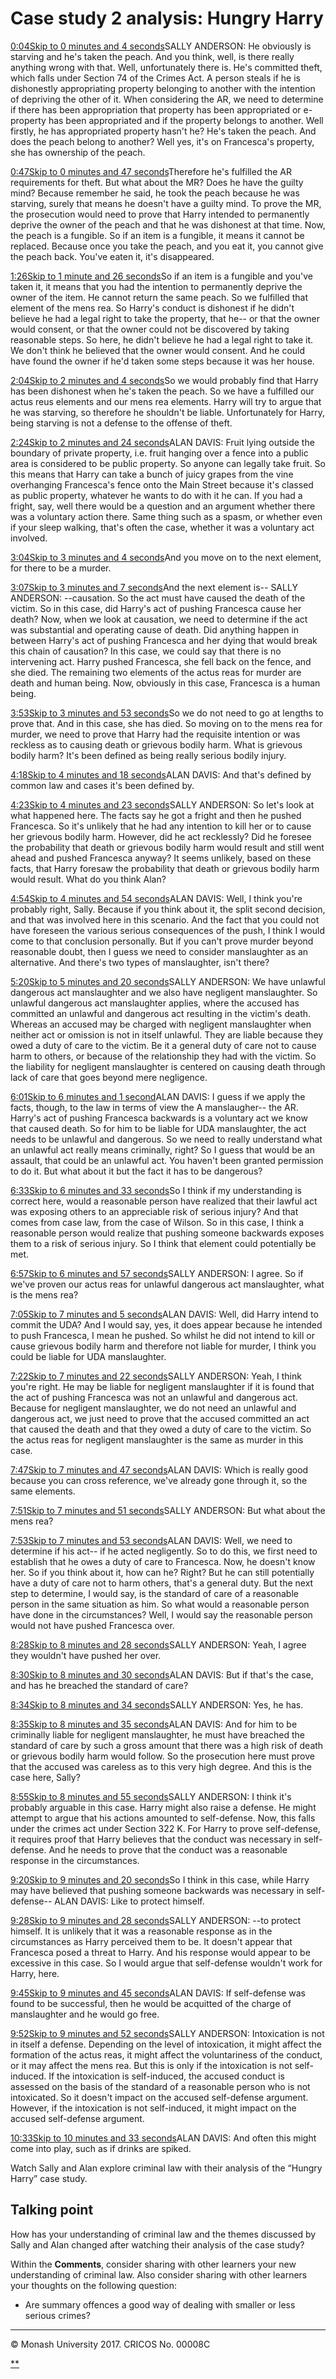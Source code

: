 # Case study 2 analysis: Hungry Harry

[0:04Skip to 0 minutes and 4 seconds](https://www.futurelearn.com/courses/law-for-non-lawyers/3/steps/177748#)SALLY ANDERSON: He obviously is starving and he's taken the peach. And you think, well, is there really anything wrong with that. Well, unfortunately there is. He's committed theft, which falls under Section 74 of the Crimes Act. A person steals if he is dishonestly appropriating property belonging to another with the intention of depriving the other of it. When considering the AR, we need to determine if there has been appropriation that property has been appropriated or e-property has been appropriated and if the property belongs to another. Well firstly, he has appropriated property hasn't he? He's taken the peach. And does the peach belong to another? Well yes, it's on Francesca's property, she has ownership of the peach.

[0:47Skip to 0 minutes and 47 seconds](https://www.futurelearn.com/courses/law-for-non-lawyers/3/steps/177748#)Therefore he's fulfilled the AR requirements for theft. But what about the MR? Does he have the guilty mind? Because remember he said, he took the peach because he was starving, surely that means he doesn't have a guilty mind. To prove the MR, the prosecution would need to prove that Harry intended to permanently deprive the owner of the peach and that he was dishonest at that time. Now, the peach is a fungible. So if an item is a fungible, it means it cannot be replaced. Because once you take the peach, and you eat it, you cannot give the peach back. You've eaten it, it's disappeared.

[1:26Skip to 1 minute and 26 seconds](https://www.futurelearn.com/courses/law-for-non-lawyers/3/steps/177748#)So if an item is a fungible and you've taken it, it means that you had the intention to permanently deprive the owner of the item. He cannot return the same peach. So we fulfilled that element of the mens rea. So Harry's conduct is dishonest if he didn't believe he had a legal right to take the property, that he-- or that the owner would consent, or that the owner could not be discovered by taking reasonable steps. So here, he didn't believe he had a legal right to take it. We don't think he believed that the owner would consent. And he could have found the owner if he'd taken some steps because it was her house.

[2:04Skip to 2 minutes and 4 seconds](https://www.futurelearn.com/courses/law-for-non-lawyers/3/steps/177748#)So we would probably find that Harry has been dishonest when he's taken the peach. So we have a fulfilled our actus reus elements and our mens rea elements. Harry will try to argue that he was starving, so therefore he shouldn't be liable. Unfortunately for Harry, being starving is not a defense to the offense of theft.

[2:24Skip to 2 minutes and 24 seconds](https://www.futurelearn.com/courses/law-for-non-lawyers/3/steps/177748#)ALAN DAVIS: Fruit lying outside the boundary of private property, i.e. fruit hanging over a fence into a public area is considered to be public property. So anyone can legally take fruit. So this means that Harry can take a bunch of juicy grapes from the vine overhanging Francesca's fence onto the Main Street because it's classed as public property, whatever he wants to do with it he can. If you had a fright, say, well there would be a question and an argument whether there was a voluntary action there. Same thing such as a spasm, or whether even if your sleep walking, that's often the case, whether it was a voluntary act involved.

[3:04Skip to 3 minutes and 4 seconds](https://www.futurelearn.com/courses/law-for-non-lawyers/3/steps/177748#)And you move on to the next element, for there to be a murder.

[3:07Skip to 3 minutes and 7 seconds](https://www.futurelearn.com/courses/law-for-non-lawyers/3/steps/177748#)And the next element is-- SALLY ANDERSON: --causation. So the act must have caused the death of the victim. So in this case, did Harry's act of pushing Francesca cause her death? Now, when we look at causation, we need to determine if the act was substantial and operating cause of death. Did anything happen in between Harry's act of pushing Francesca and her dying that would break this chain of causation? In this case, we could say that there is no intervening act. Harry pushed Francesca, she fell back on the fence, and she died. The remaining two elements of the actus reas for murder are death and human being. Now, obviously in this case, Francesca is a human being.

[3:53Skip to 3 minutes and 53 seconds](https://www.futurelearn.com/courses/law-for-non-lawyers/3/steps/177748#)So we do not need to go at lengths to prove that. And in this case, she has died. So moving on to the mens rea for murder, we need to prove that Harry had the requisite intention or was reckless as to causing death or grievous bodily harm. What is grievous bodily harm? It's been defined as being really serious bodily injury.

[4:18Skip to 4 minutes and 18 seconds](https://www.futurelearn.com/courses/law-for-non-lawyers/3/steps/177748#)ALAN DAVIS: And that's defined by common law and cases it's been defined by.

[4:23Skip to 4 minutes and 23 seconds](https://www.futurelearn.com/courses/law-for-non-lawyers/3/steps/177748#)SALLY ANDERSON: So let's look at what happened here. The facts say he got a fright and then he pushed Francesca. So it's unlikely that he had any intention to kill her or to cause her grievous bodily harm. However, did he act recklessly? Did he foresee the probability that death or grievous bodily harm would result and still went ahead and pushed Francesca anyway? It seems unlikely, based on these facts, that Harry foresaw the probability that death or grievous bodily harm would result. What do you think Alan?

[4:54Skip to 4 minutes and 54 seconds](https://www.futurelearn.com/courses/law-for-non-lawyers/3/steps/177748#)ALAN DAVIS: Well, I think you're probably right, Sally. Because if you think about it, the split second decision, and that was involved here in this scenario. And the fact that you could not have foreseen the various serious consequences of the push, I think I would come to that conclusion personally. But if you can't prove murder beyond reasonable doubt, then I guess we need to consider manslaughter as an alternative. And there's two types of manslaughter, isn't there?

[5:20Skip to 5 minutes and 20 seconds](https://www.futurelearn.com/courses/law-for-non-lawyers/3/steps/177748#)SALLY ANDERSON: We have unlawful dangerous act manslaughter and we also have negligent manslaughter. So unlawful dangerous act manslaughter applies, where the accused has committed an unlawful and dangerous act resulting in the victim's death. Whereas an accused may be charged with negligent manslaughter when neither act or omission is not in itself unlawful. They are liable because they owed a duty of care to the victim. Be it a general duty of care not to cause harm to others, or because of the relationship they had with the victim. So the liability for negligent manslaughter is centered on causing death through lack of care that goes beyond mere negligence.

[6:01Skip to 6 minutes and 1 second](https://www.futurelearn.com/courses/law-for-non-lawyers/3/steps/177748#)ALAN DAVIS: I guess if we apply the facts, though, to the law in terms of view the A manslaugher-- the AR. Harry's act of pushing Francesca backwards is a voluntary act we know that caused death. So for him to be liable for UDA manslaughter, the act needs to be unlawful and dangerous. So we need to really understand what an unlawful act really means criminally, right? So I guess that would be an assault, that could be an unlawful act. You haven't been granted permission to do it. But what about it but the fact it has to be dangerous?

[6:33Skip to 6 minutes and 33 seconds](https://www.futurelearn.com/courses/law-for-non-lawyers/3/steps/177748#)So I think if my understanding is correct here, would a reasonable person have realized that their lawful act was exposing others to an appreciable risk of serious injury? And that comes from case law, from the case of Wilson. So in this case, I think a reasonable person would realize that pushing someone backwards exposes them to a risk of serious injury. So I think that element could potentially be met.

[6:57Skip to 6 minutes and 57 seconds](https://www.futurelearn.com/courses/law-for-non-lawyers/3/steps/177748#)SALLY ANDERSON: I agree. So if we've proven our actus reas for unlawful dangerous act manslaughter, what is the mens rea?

[7:05Skip to 7 minutes and 5 seconds](https://www.futurelearn.com/courses/law-for-non-lawyers/3/steps/177748#)ALAN DAVIS: Well, did Harry intend to commit the UDA? And I would say, yes, it does appear because he intended to push Francesca, I mean he pushed. So whilst he did not intend to kill or cause grievous bodily harm and therefore not liable for murder, I think you could be liable for UDA manslaughter.

[7:22Skip to 7 minutes and 22 seconds](https://www.futurelearn.com/courses/law-for-non-lawyers/3/steps/177748#)SALLY ANDERSON: Yeah, I think you're right. He may be liable for negligent manslaughter if it is found that the act of pushing Francesca was not an unlawful and dangerous act. Because for negligent manslaughter, we do not need an unlawful and dangerous act, we just need to prove that the accused committed an act that caused the death and that they owed a duty of care to the victim. So the actus reas for negligent manslaughter is the same as murder in this case.

[7:47Skip to 7 minutes and 47 seconds](https://www.futurelearn.com/courses/law-for-non-lawyers/3/steps/177748#)ALAN DAVIS: Which is really good because you can cross reference, we've already gone through it, so the same elements.

[7:51Skip to 7 minutes and 51 seconds](https://www.futurelearn.com/courses/law-for-non-lawyers/3/steps/177748#)SALLY ANDERSON: But what about the mens rea?

[7:53Skip to 7 minutes and 53 seconds](https://www.futurelearn.com/courses/law-for-non-lawyers/3/steps/177748#)ALAN DAVIS: Well, we need to determine if his act-- if he acted negligently. So to do this, we first need to establish that he owes a duty of care to Francesca. Now, he doesn't know her. So if you think about it, how can he? Right? But he can still potentially have a duty of care not to harm others, that's a general duty. But the next step to determine, I would say, is the standard of care of a reasonable person in the same situation as him. So what would a reasonable person have done in the circumstances? Well, I would say the reasonable person would not have pushed Francesca over.

[8:28Skip to 8 minutes and 28 seconds](https://www.futurelearn.com/courses/law-for-non-lawyers/3/steps/177748#)SALLY ANDERSON: Yeah, I agree they wouldn't have pushed her over.

[8:30Skip to 8 minutes and 30 seconds](https://www.futurelearn.com/courses/law-for-non-lawyers/3/steps/177748#)ALAN DAVIS: But if that's the case, and has he breached the standard of care?

[8:34Skip to 8 minutes and 34 seconds](https://www.futurelearn.com/courses/law-for-non-lawyers/3/steps/177748#)SALLY ANDERSON: Yes, he has.

[8:35Skip to 8 minutes and 35 seconds](https://www.futurelearn.com/courses/law-for-non-lawyers/3/steps/177748#)ALAN DAVIS: And for him to be criminally liable for negligent manslaughter, he must have breached the standard of care by such a gross amount that there was a high risk of death or grievous bodily harm would follow. So the prosecution here must prove that the accused was careless as to this very high degree. And this is the case here, Sally?

[8:55Skip to 8 minutes and 55 seconds](https://www.futurelearn.com/courses/law-for-non-lawyers/3/steps/177748#)SALLY ANDERSON: I think it's probably arguable in this case. Harry might also raise a defense. He might attempt to argue that his actions amounted to self-defense. Now, this falls under the crimes act under Section 322 K. For Harry to prove self-defense, it requires proof that Harry believes that the conduct was necessary in self-defense. And he needs to prove that the conduct was a reasonable response in the circumstances.

[9:20Skip to 9 minutes and 20 seconds](https://www.futurelearn.com/courses/law-for-non-lawyers/3/steps/177748#)So I think in this case, while Harry may have believed that pushing someone backwards was necessary in self-defense-- ALAN DAVIS: Like to protect himself.

[9:28Skip to 9 minutes and 28 seconds](https://www.futurelearn.com/courses/law-for-non-lawyers/3/steps/177748#)SALLY ANDERSON: --to protect himself. It is unlikely that it was a reasonable response as in the circumstances as Harry perceived them to be. It doesn't appear that Francesca posed a threat to Harry. And his response would appear to be excessive in this case. So I would argue that self-defense wouldn't work for Harry, here.

[9:45Skip to 9 minutes and 45 seconds](https://www.futurelearn.com/courses/law-for-non-lawyers/3/steps/177748#)ALAN DAVIS: If self-defense was found to be successful, then he would be acquitted of the charge of manslaughter and he would go free.

[9:52Skip to 9 minutes and 52 seconds](https://www.futurelearn.com/courses/law-for-non-lawyers/3/steps/177748#)SALLY ANDERSON: Intoxication is not in itself a defense. Depending on the level of intoxication, it might affect the formation of the actus reas, it might affect the voluntariness of the conduct, or it may affect the mens rea. But this is only if the intoxication is not self-induced. If the intoxication is self-induced, the accused conduct is assessed on the basis of the standard of a reasonable person who is not intoxicated. So it doesn't impact on the accused self-defense argument. However, if the intoxication is not self-induced, it might impact on the accused self-defense argument.

[10:33Skip to 10 minutes and 33 seconds](https://www.futurelearn.com/courses/law-for-non-lawyers/3/steps/177748#)ALAN DAVIS: And often this might come into play, such as if drinks are spiked.

Watch Sally and Alan explore criminal law with their analysis of the “Hungry Harry” case study.

## Talking point

How has your understanding of criminal law and the themes discussed by Sally and Alan changed after watching their analysis of the case study?

Within the **Comments**, consider sharing with other learners your new understanding of criminal law. Also consider sharing with other learners your thoughts on the following question:

- Are summary offences a good way of dealing with smaller or less serious crimes?

------

© Monash University 2017. CRICOS No. 00008C

[**](https://www.futurelearn.com/courses/law-for-non-lawyers/3/steps/177748#fl-comments)